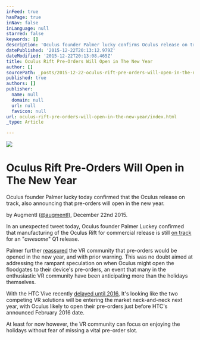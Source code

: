```yaml
---
inFeed: true
hasPage: true
inNav: false
inLanguage: null
starred: false
keywords: []
description: 'Oculus founder Palmer lucky confirms Oculus release on track, announcing pre-orders will open in the new year.'
datePublished: '2015-12-22T20:13:12.979Z'
dateModified: '2015-12-22T20:13:08.465Z'
title: Oculus Rift Pre-Orders Will Open in The New Year
author: []
sourcePath: _posts/2015-12-22-oculus-rift-pre-orders-will-open-in-the-new-year.md
published: true
authors: []
publisher:
  name: null
  domain: null
  url: null
  favicon: null
url: oculus-rift-pre-orders-will-open-in-the-new-year/index.html
_type: Article

---
```

![](https://s3-us-west-2.amazonaws.com/the-grid-img/p/abf7569d8c21cd5a79ee645e8ddb479d8bfb13d4.jpg)

# Oculus Rift Pre-Orders Will Open in The New Year

Oculus founder Palmer lucky today confirmed that the Oculus release on track, also announcing that pre-orders will open in the new year.

by Augmentl ([@augmentl][0]), December 22nd 2015\.

In an unexpected tweet today, Oculus founder Palmer Luckey confirmed that manufacturing of the Oculus Rift for commercial release is still [on track][1] for an "_awesome_" Q1 release.

Palmer further [reassured][2] the VR community that pre-orders would be opened in the new year, and with prior warning. This was no doubt aimed at addressing the rampant speculation on when Oculus might open the floodgates to their device's pre-orders, an event that many in the enthusiastic VR community have been anticipating more than the holidays themselves.

With the HTC Vive recently [delayed until 2016][3], It's looking like the two competing VR solutions will be entering the market neck-and-neck next year, with Oculus likely to open their pre-orders just before HTC's announced February 2016 date.

At least for now however, the VR community can focus on enjoying the holidays without fear of missing a vital pre-order slot. 

[0]: http://twitter.com/augmentl
[1]: https://twitter.com/PalmerLuckey/status/679382532756889600
[2]: https://twitter.com/PalmerLuckey/status/679382796779958272
[3]: http://augmentl.io/the-htc-vive-breakthrough-could-be-improved-optics-hdr/